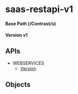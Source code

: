 # saas-restapi-v1
#### Base Path (/Contrast/s)
#### Version v1
## APIs
- WEBSERVICES
  - [Version](<./webservices/Version/README.md>)
## Objects
